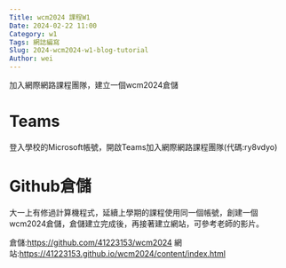```yaml
---
Title: wcm2024 課程W1
Date: 2024-02-22 11:00
Category: w1
Tags: 網誌編寫
Slug: 2024-wcm2024-w1-blog-tutorial
Author: wei
---
```


 加入網際網路課程團隊，建立一個wcm2024倉儲

<!-- PELICAN_END_SUMMARY -->

# Teams
登入學校的Microsoft帳號，開啟Teams加入網際網路課程團隊(代碼:ry8vdyo)

# Github倉儲
大一上有修過計算機程式，延續上學期的課程使用同一個帳號，創建一個wcm2024倉儲，倉儲建立完成後，再接著建立網站，可參考老師的影片。

倉儲:<https://github.com/41223153/wcm2024>
網站:<https://41223153.github.io/wcm2024/content/index.html>

